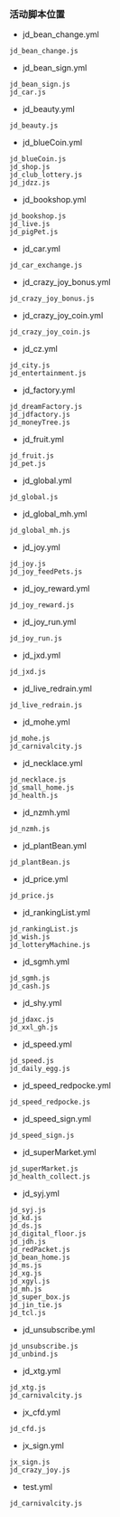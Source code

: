 ### 活动脚本位置
* jd_bean_change.yml
```
jd_bean_change.js
```
* jd_bean_sign.yml
```
jd_bean_sign.js
jd_car.js
```
* jd_beauty.yml
```
jd_beauty.js
```
* jd_blueCoin.yml
```
jd_blueCoin.js
jd_shop.js
jd_club_lottery.js
jd_jdzz.js
```
* jd_bookshop.yml
```
jd_bookshop.js
jd_live.js
jd_pigPet.js
```
* jd_car.yml
```
jd_car_exchange.js
```
* jd_crazy_joy_bonus.yml
```
jd_crazy_joy_bonus.js
```
* jd_crazy_joy_coin.yml
```
jd_crazy_joy_coin.js
```
* jd_cz.yml
```
jd_city.js
jd_entertainment.js
```
* jd_factory.yml
```
jd_dreamFactory.js
jd_jdfactory.js
jd_moneyTree.js
```
* jd_fruit.yml
```
jd_fruit.js
jd_pet.js
```
* jd_global.yml
```
jd_global.js
```
* jd_global_mh.yml
```
jd_global_mh.js
```
* jd_joy.yml
```
jd_joy.js
jd_joy_feedPets.js
```
* jd_joy_reward.yml
```
jd_joy_reward.js
```
* jd_joy_run.yml
```
jd_joy_run.js
```
* jd_jxd.yml
```
jd_jxd.js
```
* jd_live_redrain.yml
```
jd_live_redrain.js
```
* jd_mohe.yml
```
jd_mohe.js
jd_carnivalcity.js
```
* jd_necklace.yml
```
jd_necklace.js
jd_small_home.js
jd_health.js
```
* jd_nzmh.yml
```
jd_nzmh.js
```
* jd_plantBean.yml
```
jd_plantBean.js
```
* jd_price.yml
```
jd_price.js
```
* jd_rankingList.yml
```
jd_rankingList.js
jd_wish.js
jd_lotteryMachine.js
```
* jd_sgmh.yml
```
jd_sgmh.js
jd_cash.js
```
* jd_shy.yml
```
jd_jdaxc.js
jd_xxl_gh.js
```
* jd_speed.yml
```
jd_speed.js
jd_daily_egg.js
```
* jd_speed_redpocke.yml
```
jd_speed_redpocke.js
```
* jd_speed_sign.yml
```
jd_speed_sign.js
```
* jd_superMarket.yml
```
jd_superMarket.js
jd_health_collect.js
```
* jd_syj.yml
```
jd_syj.js
jd_kd.js
jd_ds.js
jd_digital_floor.js
jd_jdh.js
jd_redPacket.js
jd_bean_home.js
jd_ms.js
jd_xg.js
jd_xgyl.js
jd_mh.js
jd_super_box.js
jd_jin_tie.js
jd_tcl.js
```
* jd_unsubscribe.yml
```
jd_unsubscribe.js
jd_unbind.js
```
* jd_xtg.yml
```
jd_xtg.js
jd_carnivalcity.js
```
* jx_cfd.yml
```
jd_cfd.js
```
* jx_sign.yml
```
jx_sign.js
jd_crazy_joy.js
```
* test.yml
```
jd_carnivalcity.js
```
